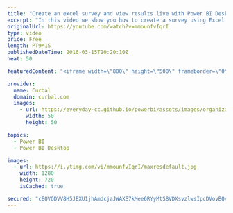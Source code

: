 ```yaml
---
title: "Create an excel survey and view results live with Power BI Desktop - Power BI Tips & Tricks #09:"
excerpt: "In this video we show you how to create a survey using Excel and OneDrive, how to import the survey results from OneDrive to Power Bi to visualize the results.  Keynotes: Create an excel survey from OneDrive 00:40 Import the results into Power BI from OneDrive 03:15 Create a report in Power BI service"
originalUrl: https://youtube.com/watch?v=mmounfvIqrI
type: video
price: Free
length: PT9M1S
publishedDateTime: 2016-03-15T20:20:10Z
heat: 50

featuredContent: "<iframe width=\"800\" height=\"500\" frameborder=\"0\" src=\"https://www.youtube.com/embed/mmounfvIqrI\" allow=\"accelerometer; autoplay; encrypted-media; gyroscope; picture-in-picture\" allowfullscreen></iframe>"

provider:
  name: Curbal
  domain: curbal.com
  images:
    - url: https://everyday-cc.github.io/powerbi/assets/images/organizations/curbal.com-50x50.jpg
      width: 50
      height: 50

topics:
  - Power BI
  - Power BI Desktop

images:
  - url: https://i.ytimg.com/vi/mmounfvIqrI/maxresdefault.jpg
    width: 1280
    height: 720
    isCached: true

secured: "cEQVODVV8H5JEXU1jhAmdcjaJWAXE7kMee6RYyMtS8VDXsvzlwsIpcDVovBQvxiqc1Uv9apReae0GM6XGoWb0vFPI/3oiZjr1bfJ1dc1o5snZOcyvGPF9zra6eHVHILTWG1CceQ1PAyAB+ca8oBy66uTMIvNYzJkW23V6FF7Cnl5QPwKcbuMxQFbN9xiSTEOVl35+w+FJM4zNMYfCLpAS8UgdtDfs3GiHM1CH4uNnfeCwPqhofkcr/vrENG6YbC0GHoYwIOgJvCUjRCO6SdvsBJsM9fGl1zC7aSMZcUIBGa6MdEiFAsvzh8YpDtZ45UU6MwsPy1aElvDkgYB1vZ8/LbarYNRXd/t4N1AS5WumecEswmJi+t3xKNtFaTujtOxKpvHof1PmugY2ULN22dg7hoSc200aVAoz9ZHxbcbzIU=;0wAmMEQm0d5yC+cRQbqfow=="
---
```


